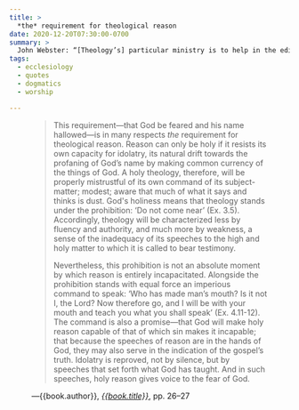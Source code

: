 ```yaml
---
title: >
  *the* requirement for theological reason
date: 2020-12-20T07:30:00-0700
summary: >
  John Webster: “[Theology’s] particular ministry is to help in the edification of the Church, building up the Church’s common life and so serving the confession of the gospel.…”
tags:
  - ecclesiology
  - quotes
  - dogmatics
  - worship

---
```


<figure class='quotation'>

> This requirement—that God be feared and his name hallowed—is in many respects *the* requirement for theological reason. Reason can only be holy if it resists its own capacity for idolatry, its natural drift towards the profaning of God’s name by making common currency of the things of God. A holy theology, therefore, will be properly mistrustful of its own command of its subject-matter; modest; aware that much of what it says and thinks is dust. God's holiness means that theology stands under the prohibition: ‘Do not come near’ (Ex. 3.5). Accordingly, theology will be characterized less by fluency and authority, and much more by weakness, a sense of the inadequacy of its speeches to the high and holy matter to which it is called to bear testimony.
> 
> Nevertheless, this prohibition is not an absolute moment by which reason is entirely incapacitated. Alongside the prohibition stands with equal force an imperious command to speak: ‘Who has made man’s mouth? Is it not I, the Lord? Now therefore go, and I will be with your mouth and teach you what you shall speak’ (Ex. 4.11-12). The command is also a promise—that God will make holy reason capable of that of which sin makes it incapable; that because the speeches of reason are in the hands of God, they may also serve in the indication of the gospel’s truth. Idolatry is reproved, not by silence, but by speeches that set forth what God has taught. And in such speeches, holy reason gives voice to the fear of God. 

<figcaption>—{{book.author}}, <a href="{{book.link}}"><cite>{{book.title}}</cite></a>, pp. 26–27</figcaption>

</figure>